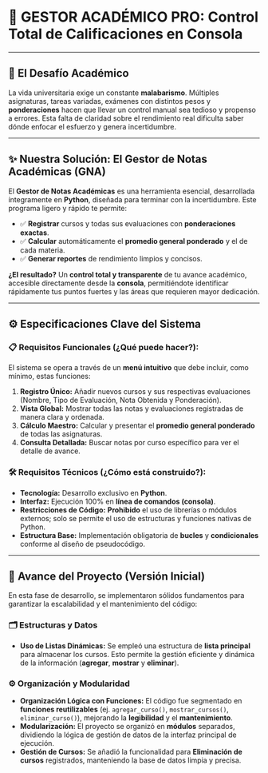 # 🚀 GESTOR ACADÉMICO PRO: Control Total de Calificaciones en Consola

***

## 🎯 El Desafío Académico

La vida universitaria exige un constante **malabarismo**. Múltiples asignaturas, tareas variadas, exámenes con distintos pesos y **ponderaciones** hacen que llevar un control manual sea tedioso y propenso a errores. Esta falta de claridad sobre el rendimiento real dificulta saber dónde enfocar el esfuerzo y genera incertidumbre.

---

## ✨ Nuestra Solución: El Gestor de Notas Académicas (GNA)

El **Gestor de Notas Académicas** es una herramienta esencial, desarrollada íntegramente en **Python**, diseñada para terminar con la incertidumbre. Este programa ligero y rápido te permite:

* ✅ **Registrar** cursos y todas sus evaluaciones con **ponderaciones exactas**.
* ✅ **Calcular** automáticamente el **promedio general ponderado** y el de cada materia.
* ✅ **Generar reportes** de rendimiento limpios y concisos.

**¿El resultado?** Un **control total y transparente** de tu avance académico, accesible directamente desde la **consola**, permitiéndote identificar rápidamente tus puntos fuertes y las áreas que requieren mayor dedicación.

***

## ⚙️ Especificaciones Clave del Sistema

### 📋 Requisitos Funcionales (¿Qué puede hacer?):

El sistema se opera a través de un **menú intuitivo** que debe incluir, como mínimo, estas funciones:

1.  **Registro Único:** Añadir nuevos cursos y sus respectivas evaluaciones (Nombre, Tipo de Evaluación, Nota Obtenida y Ponderación).
2.  **Vista Global:** Mostrar todas las notas y evaluaciones registradas de manera clara y ordenada.
3.  **Cálculo Maestro:** Calcular y presentar el **promedio general ponderado** de todas las asignaturas.
4.  **Consulta Detallada:** Buscar notas por curso específico para ver el detalle de avance.

### 🛠️ Requisitos Técnicos (¿Cómo está construido?):

* **Tecnología:** Desarrollo exclusivo en **Python**.
* **Interfaz:** Ejecución 100% en **línea de comandos (consola)**.
* **Restricciones de Código:** **Prohibido** el uso de librerías o módulos externos; solo se permite el uso de estructuras y funciones nativas de Python.
* **Estructura Base:** Implementación obligatoria de **bucles** y **condicionales** conforme al diseño de pseudocódigo.

***

## 🚀 Avance del Proyecto (Versión Inicial)

En esta fase de desarrollo, se implementaron sólidos fundamentos para garantizar la escalabilidad y el mantenimiento del código:

### 🗂 Estructuras y Datos

* **Uso de Listas Dinámicas:** Se empleó una estructura de **lista principal** para almacenar los cursos. Esto permite la gestión eficiente y dinámica de la información (**agregar**, **mostrar** y **eliminar**).

### ⚙️ Organización y Modularidad

* **Organización Lógica con Funciones:** El código fue segmentado en **funciones reutilizables** (ej. `agregar_curso()`, `mostrar_cursos()`, `eliminar_curso()`), mejorando la **legibilidad** y el **mantenimiento**.
* **Modularización:** El proyecto se organizó en **módulos** separados, dividiendo la lógica de gestión de datos de la interfaz principal de ejecución.
* **Gestión de Cursos:** Se añadió la funcionalidad para **Eliminación de cursos** registrados, manteniendo la base de datos limpia y precisa.
